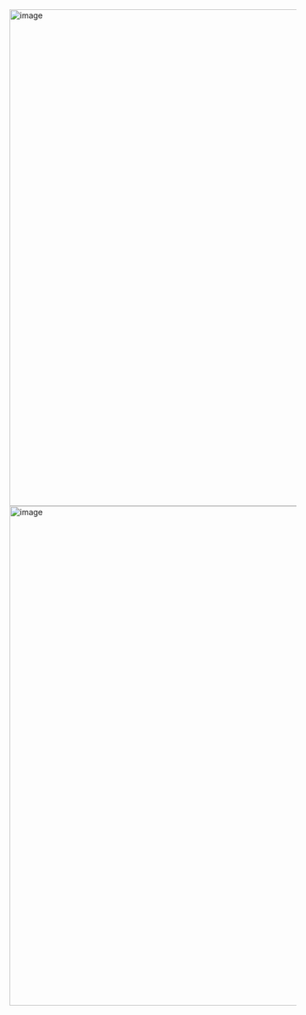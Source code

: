 <img width="1862" height="873" alt="image" src="https://github.com/user-attachments/assets/9e6005b7-4a1b-4c83-bf72-566f512bfa0e" />

<img width="1864" height="878" alt="image" src="https://github.com/user-attachments/assets/4344d769-23f3-467d-a868-fa6a137eb849" />

